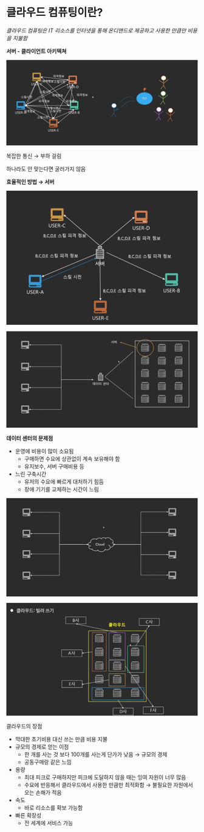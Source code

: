 # 클라우드 컴퓨팅이란?

*클라우드 컴퓨팅은 IT 리소스를 인터넷을 통해 온디맨드로 제공하고 사용한 만큼만 비용을 지불함*

**서버 - 클라이언트 아키텍쳐**

![Image](./media/1-1.png)

복잡한 통신 → 부하 걸림

하나라도 안 맞는다면 굴러가지 않음

**효율적인 방법 → 서버**

![Image](./media/1-2.png)

![Image](./media/1-3.png)

**데이터 센터의 문제점**

- 운영에 비용이 많이 소요됨
    - 구매하면 수요에 상관없이 계속 보유해야 함
    - 유지보수, 서버 구매비용 등
- 느린 구축시간
    - 유저의 수요에 빠르게 대처하기 힘듬
    - 장애 기기를 교체하는 시간이 느림

![Image](./media/1-4.png)

![Image](./media/1-5.png)

클라우드의 장점

- 막대한 초기비용 대신 쓰는 만큼 비용 지불
- 규모의 경제로 얻는 이점
    - 한 개를 사는 것 보다 100개를 사는게 단가가 낮음 → 규모의 경제
    - 공동구매랑 같은 느낌
- 용량
    - 최대 피크로 구매하지만 피크에 도달하지 않을 때는 잉여 자원이 너무 많음
    - 수요에 반응해서 클라우드에서 사용한 만큼만 최적화함 → 불필요한 자원에서 오는 손해가 적음
- 속도
    - 바로 리소스를 확보 가능함
- 빠른 확장성
    - 전 세계에 서비스 가능